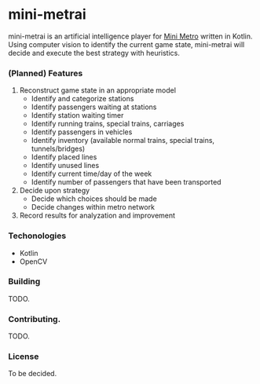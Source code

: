 # mini-metrai

mini-metrai is an artificial intelligence player for [Mini Metro](http://dinopoloclub.com/minimetro/) written in Kotlin. Using computer vision to identify the current game state, mini-metrai will decide and execute the best strategy with heuristics.

### (Planned) Features
1. Reconstruct game state in an appropriate model
    * Identify and categorize stations
    * Identify passengers waiting at stations
    * Identify station waiting timer
    * Identify running trains, special trains, carriages
    * Identify passengers in vehicles
    * Identify inventory (available normal trains, special trains, tunnels/bridges)
    * Identify placed lines
    * Identify unused lines
    * Identify current time/day of the week
    * Identify number of passengers that have been transported
2. Decide upon strategy
    * Decide which choices should be made
    * Decide changes within metro network
3. Record results for analyzation and improvement

### Techonologies
 - Kotlin
 - OpenCV

### Building
TODO.

### Contributing.
TODO.

### License
To be decided.

